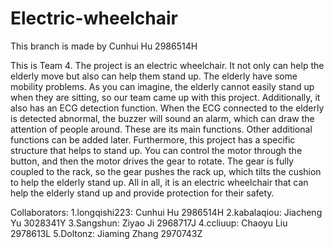 # Electric-wheelchair

This branch is made by Cunhui Hu 2986514H

This is Team 4. The project is an electric wheelchair. It not only can help the elderly move but also can help them stand up. The elderly have some mobility problems. As you can imagine, the elderly cannot easily stand up when they are sitting, so our team came up with this project. Additionally, it also has an ECG detection function. When the ECG connected to the elderly is detected abnormal, the buzzer will sound an alarm, which can draw the attention of people around. These are its main functions. Other additional functions can be added later. Furthermore, this project has a specific structure that helps to stand up. You can control the motor through the button, and then the motor drives the gear to rotate. The gear is fully coupled to the rack, so the gear pushes the rack up, which tilts the cushion to help the elderly stand up. All in all, it is an electric wheelchair that can help the elderly stand up and provide protection for their safety.

Collaborators:
1.longqishi223: Cunhui Hu 2986514H
2.kabalaqiou: Jiacheng Yu 3028341Y
3.Sangshun: Ziyao Ji 2968717J
4.ccliuup: Chaoyu Liu 2978613L
5.Doltonz: Jiaming Zhang 2970743Z
